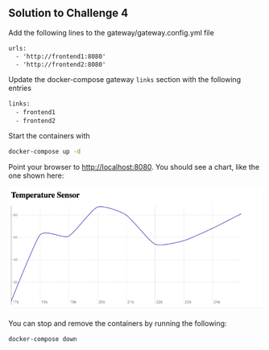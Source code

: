 ## Solution to Challenge 4

Add the following lines to the gateway/gateway.config.yml file
```
urls:
  - 'http://frontend1:8080'
  - 'http://frontend2:8080'
```

Update the docker-compose gateway `links` section with the following entries
```sh
links:
  - frontend1
  - frontend2
```

Start the containers with
```sh
docker-compose up -d
```

Point your browser to [http://localhost:8080](). You should see a chart, like the one shown here:

![image](../images/frontend.png)

You can stop and remove the containers by running the following:

```sh
docker-compose down
```
